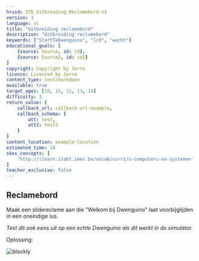 ```yaml
---
hruid: STD_Uitbreiding_Reclamebord-v1
version: 3
language: nl
title: "Uitbreiding reclamebord"
description: "Uitbreiding reclamebord"
keywords: ["StartToDwenguino", "lcd", "wacht"]
educational_goals: [
    {source: Source, id: id}, 
    {source: Source2, id: id2}
]
copyright: Copyright by Jerro
licence: Licenced by Jerro
content_type: text/markdown
available: true
target_ages: [10, 11, 12, 13, 14]
difficulty: 3
return_value: {
    callback_url: callback-url-example,
    callback_schema: {
        att: test,
        att2: test2
    }
}
content_location: example-location
estimated_time: 10
skos_concepts: [
    'http://ilearn.ilabt.imec.be/vocab/curr1/s-computers-en-systemen'
]
teacher_exclusive: false
---
```


## Reclamebord

Maak een slidereclame aan die "Welkom bij Dwenguino" laat voorbijglijden in een oneindige lus.

*Test dit ook eens uit op een echte Dwenguino als dit werkt in de simulator.*


Oplossing: 

![blockly](@learning-object/STD_Reclame-v1/nl/3)  